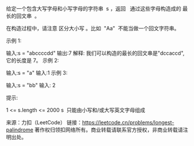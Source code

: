 给定一个包含大写字母和小写字母的字符串  s ，返回   通过这些字母构造成的 最长的回文串  。

在构造过程中，请注意 区分大小写 。比如  "Aa"  不能当做一个回文字符串。



示例 1:

输入:s = "abccccdd"
输出:7
解释:
我们可以构造的最长的回文串是"dccaccd", 它的长度是 7。
示例 2:

输入:s = "a"
输入:1
示例 3:

输入:s = "bb"
输入: 2



提示:

1 <= s.length <= 2000
s  只能由小写和/或大写英文字母组成

来源：力扣（LeetCode）
链接：https://leetcode.cn/problems/longest-palindrome
著作权归领扣网络所有。商业转载请联系官方授权，非商业转载请注明出处。
